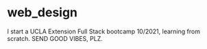 # web_design
I start a UCLA Extension Full Stack bootcamp 10/2021, learning from scratch. 
SEND GOOD VIBES, PLZ.
